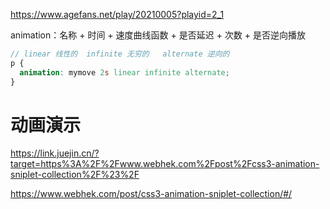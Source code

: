https://www.agefans.net/play/20210005?playid=2_1

animation：名称 + 时间 + 速度曲线函数 + 是否延迟 + 次数 + 是否逆向播放

```scss
// linear 线性的  infinite 无穷的   alternate 逆向的
p {
  animation: mymove 2s linear infinite alternate;
}
```

# 动画演示
https://link.juejin.cn/?target=https%3A%2F%2Fwww.webhek.com%2Fpost%2Fcss3-animation-sniplet-collection%2F%23%2F

https://www.webhek.com/post/css3-animation-sniplet-collection/#/
